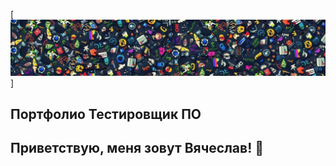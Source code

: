 [![Header](https://github.com/NomadPMR/QA-portfolio/blob/main/assets/123.jpg)]
## Портфолио Тестировщик ПО
## Приветствую, меня зовут Вячеслав! 👋



<!--
**NomadPMR/nomadpmr** is a ✨ _special_ ✨ repository because its `README.md` (this file) appears on your GitHub profile.

Here are some ideas to get you started:

- 🔭 I’m currently working on ...
- 🌱 I’m currently learning ...
- 👯 I’m looking to collaborate on ...
- 🤔 I’m looking for help with ...
- 💬 Ask me about ...
- 📫 How to reach me: ...
- 😄 Pronouns: ...
- ⚡ Fun fact: ...
-->
